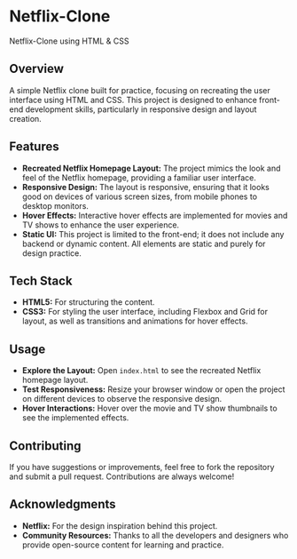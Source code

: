 # Netflix-Clone

Netflix-Clone using HTML & CSS

## Overview

A simple Netflix clone built for practice, focusing on recreating the user interface using HTML and CSS. This project is designed to enhance front-end development skills, particularly in responsive design and layout creation.

## Features

- **Recreated Netflix Homepage Layout:** The project mimics the look and feel of the Netflix homepage, providing a familiar user interface.
- **Responsive Design:** The layout is responsive, ensuring that it looks good on devices of various screen sizes, from mobile phones to desktop monitors.
- **Hover Effects:** Interactive hover effects are implemented for movies and TV shows to enhance the user experience.
- **Static UI:** This project is limited to the front-end; it does not include any backend or dynamic content. All elements are static and purely for design practice.

## Tech Stack

- **HTML5:** For structuring the content.
- **CSS3:** For styling the user interface, including Flexbox and Grid for layout, as well as transitions and animations for hover effects.

## Usage

- **Explore the Layout:** Open `index.html` to see the recreated Netflix homepage layout.
- **Test Responsiveness:** Resize your browser window or open the project on different devices to observe the responsive design.
- **Hover Interactions:** Hover over the movie and TV show thumbnails to see the implemented effects.

## Contributing

If you have suggestions or improvements, feel free to fork the repository and submit a pull request. Contributions are always welcome!

## Acknowledgments

- **Netflix:** For the design inspiration behind this project.
- **Community Resources:** Thanks to all the developers and designers who provide open-source content for learning and practice.

